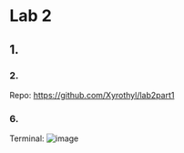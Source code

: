 # Lab 2

## 1.
### 2.
Repo: https://github.com/Xyrothyl/lab2part1

### 6. 
Terminal:
![image](https://user-images.githubusercontent.com/10250444/171884140-a84a8788-3d8a-4e72-a72f-7a085d2eb69b.png)
